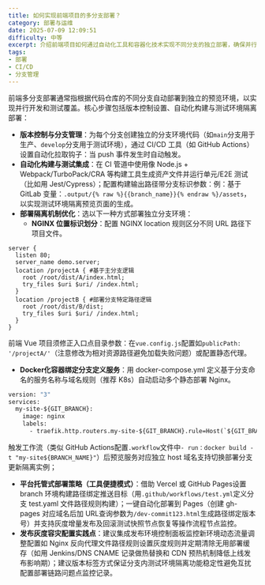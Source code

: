 ```yaml
---
title: 如何实现前端项目的多分支部署？
category: 部署与运维
date: 2025-07-09 12:09:51
difficulty: 中等
excerpt: 介绍前端项目如何通过自动化工具和容器化技术实现不同分支的独立部署，确保并行开发和测试环境的隔离。
tags:
- 部署
- CI/CD
- 分支管理
---
```

前端多分支部署通常指根据代码仓库的不同分支自动部署到独立的预览环境，以实现并行开发和测试覆盖。核心步骤包括版本控制设置、自动化构建与测试环境隔离部署：

- **版本控制与分支管理**：为每个分支创建独立的分支环境代码（如`main`分支用于生产、`develop`分支用于测试环境），通过 CI/CD 工具（如 GitHub Actions）设置自动化拉取钩子：当 push 事件发生时自动触发。
- **自动化构建与测试集成**：在 CI 管道中使用像 Node.js + Webpack/TurboPack/CRA 等构建工具生成资产文件并运行单元/E2E 测试（比如用 Jest/Cypress）；配置构建输出路径带分支标识参数：例：基于 GitLab 变量：`.output/{% raw %}{{branch_name}}{% endraw %}/assets`，以实现测试环境隔离预览页面的生成。
- **部署隔离机制优化**：选以下一种方式部署独立分支环境：
  - **NGINX 位置标识划分**：配置 NGINX location 规则区分不同 URL 路径下项目文件。
```nginx
server {
  listen 80;
  server_name demo.server;
  location /projectA { #基于主分支逻辑
    root /root/dist/A/index.html;
    try_files $uri $uri/ /index.html;
  }
  location /projectB { #部署分支特定路径逻辑
    root /root/dist/B/dist;
    try_files $uri $uri/ /index.html;
  }
}
```
前端 Vue 项目须修正入口点目录参数：在`vue.config.js`配置如`publicPath: '/projectA/'`（注意修改为相对资源路径避免加载失败问题）或配置静态代理。
  - **Docker化容器绑定分支定义服务**：用 docker-compose.yml 定义基于分支命名的服务名称与域名规则（推荐 K8s）自动启动多个静态部署 Nginx。
```dockerfile
version: "3"
services:
  my-site-${GIT_BRANCH}:
    image: nginx
    labels:
      - traefik.http.routers.my-site-${GIT_BRANCH}.rule=Host(`${GIT_BRANCH}.example.com`)
```
触发工作流（类似 GitHub Actions配置`.workflow`文件中`- run：docker build -t "my-site${BRANCH_NAME}"`）后预览服务对应独立 host 域名支持切换部署分支更新隔离实例；
  - **平台托管式部署策略（工具便捷模式）**：借助 Vercel 或 GitHub Pages设置 branch 环境构建路径绑定推送目标（用`.github/workflows/test.yml`定义分支 test.yaml 文件路径规则构建）；一键自动化部署到 Pages（创建 gh-pages 对应域名后加 URL查询参数为`/dev-commit123.html`生成路径绑定版本号）并支持灰度增量发布及回滚测试快照节点恢复等操作流程节点监控。
- **发布灰度容灾配置实践点**：建议集成发布环境控制面板监控新环境动态流量调整配置如 Nginx 反向代理文件路径规则设置灰度规则并定期清除无用部署缓存（如用 Jenkins/DNS CNAME 记录做热替换和 CDN 预热机制降低上线发布影响期）；建议版本标签方式保证分支内测试环境隔离功能稳定性避免互扰配置部署链路问题点监控记录。
